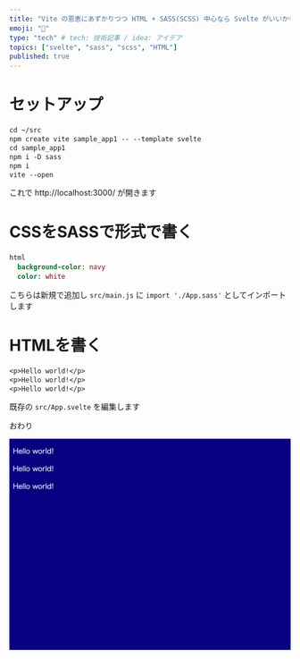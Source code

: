 ```yaml
---
title: "Vite の恩恵にあずかりつつ HTML + SASS(SCSS) 中心なら Svelte がいいかもしれない"
emoji: "🐙"
type: "tech" # tech: 技術記事 / idea: アイデア
topics: ["svelte", "sass", "scss", "HTML"]
published: true
---
```


# セットアップ #

```shell
cd ~/src
npm create vite sample_app1 -- --template svelte
cd sample_app1
npm i -D sass
npm i
vite --open
```

これで http://localhost:3000/ が開きます

# CSSをSASSで形式で書く #

```sass:src/App.sass
html
  background-color: navy
  color: white
```

こちらは新規で追加し `src/main.js` に `import './App.sass'` としてインポートします

# HTMLを書く #

```html:src/App.svelte
<p>Hello world!</p>
<p>Hello world!</p>
<p>Hello world!</p>
```

既存の `src/App.svelte` を編集します

おわり

![](/images/4ff99e84325c47/browser_ss1.png)
